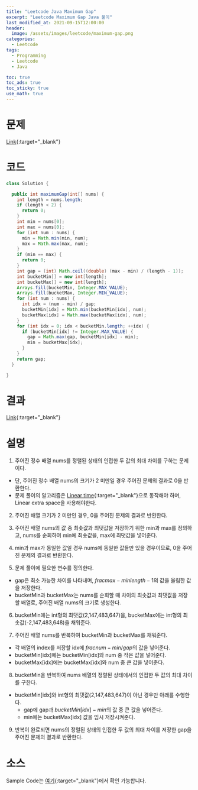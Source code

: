 ```yaml
---
title: "Leetcode Java Maximum Gap"
excerpt: "Leetcode Maximum Gap Java 풀이"
last_modified_at: 2021-09-15T12:00:00
header:
  image: /assets/images/leetcode/maximum-gap.png
categories:
  - Leetcode
tags:
  - Programming
  - Leetcode
  - Java

toc: true
toc_ads: true
toc_sticky: true
use_math: true
---
```

# 문제
[Link](https://leetcode.com/problems/maximum-gap/){:target="_blank"}

# 코드
```java
class Solution {

  public int maximumGap(int[] nums) {
    int length = nums.length;
    if (length < 2) {
      return 0;
    }
    int min = nums[0];
    int max = nums[0];
    for (int num : nums) {
      min = Math.min(min, num);
      max = Math.max(max, num);
    }
    if (min == max) {
      return 0;
    }
    int gap = (int) Math.ceil((double) (max - min) / (length - 1));
    int bucketMin[] = new int[length];
    int bucketMax[] = new int[length];
    Arrays.fill(bucketMin, Integer.MAX_VALUE);
    Arrays.fill(bucketMax, Integer.MIN_VALUE);
    for (int num : nums) {
      int idx = (num - min) / gap;
      bucketMin[idx] = Math.min(bucketMin[idx], num);
      bucketMax[idx] = Math.max(bucketMax[idx], num);
    }
    for (int idx = 0; idx < bucketMin.length; ++idx) {
      if (bucketMin[idx] != Integer.MAX_VALUE) {
        gap = Math.max(gap, bucketMin[idx] - min);
        min = bucketMax[idx];
      }
    }
    return gap;
  }

}
```

# 결과
[Link](https://leetcode.com/submissions/detail/555079290/){:target="_blank"}

# 설명
1. 주어진 정수 배열 nums를 정렬된 상태의 인접한 두 값의 최대 차이를 구하는 문제이다.
- 단, 주어진 정수 배열 nums의 크기가 2 미만일 경우 주어진 문제의 결과로 0을 반환한다.
- 문제 풀이의 알고리즘은 [Linear time](https://en.wikipedia.org/wiki/Time_complexity#:~:text=An%20algorithm%20is%20said%20to%20take%20linear%20time%2C%20or%20O,the%20size%20of%20the%20input.&text=Linear%20time%20is%20the%20best,sequentially%20read%20its%20entire%20input.){:target="_blank"}으로 동작해야 하며, Linear extra space을 사용해야한다.

2. 주어진 배열 크기가 2 미만인 경우, 0을 주어진 문제의 결과로 반환한다.

3. 주어진 배열 nums의 값 중 최솟값과 최댓값을 저장하기 위한 min과 max를 정의하고, nums를 순회하여 min에 최솟값을, max에 최댓값을 넣어준다.

4. min과 max가 동일한 값일 경우 nums에 동일한 값들만 있을 경우이므로, 0을 주어진 문제의 결과로 반환한다.

5. 문제 풀이에 필요한 변수를 정의한다.
- gap은 최소 가능한 차이를 나타내며, $frac{max - min}{length - 1}$의 값을 올림한 값을 저장한다.
- bucketMin과 bucketMax는 nums를 순회할 때 차이의 최솟값과 최댓값을 저장할 배열로, 주어진 배열 nums의 크기로 생성한다.

6. bucketMin에는 int형의 최댓값(2,147,483,647)을, bucketMax에는 int형의 최솟값(-2,147,483,648)을 채워준다.

7. 주어진 배열 nums를 반복하여 bucketMin과 bucketMax를 채워준다.
- 각 배열의 index를 저장할 idx에 $frac{num - min} / gap$의 값을 넣어준다.
- bucketMin[idx]에는 bucketMin[idx]와 num 중 작은 값을 넣어준다.
- bucketMax[idx]에는 bucketMax[idx]와 num 중 큰 값을 넣어준다.

8. bucketMin을 반복하여 nums 배열의 정렬된 상태에서의 인접한 두 값의 최대 차이를 구한다.
- bucketMin[idx]와 int형의 최댓값(2,147,483,647)이 아닌 경우만 아래를 수행한다.
  - gap에 gap과 $bucketMin[idx] - min$의 값 중 큰 값을 넣어준다.
  - min에는 bucketMax[idx] 값을 임시 저장시켜준다.

9. 반복이 완료되면 nums의 정렬된 상태의 인접한 두 값의 최대 차이를 저장한 gap을 주어진 문제의 결과로 반환한다.

# 소스
Sample Code는 [여기](https://github.com/GracefulSoul/leetcode/blob/master/src/main/java/gracefulsoul/problems/MaximumGap.java){:target="_blank"}에서 확인 가능합니다.